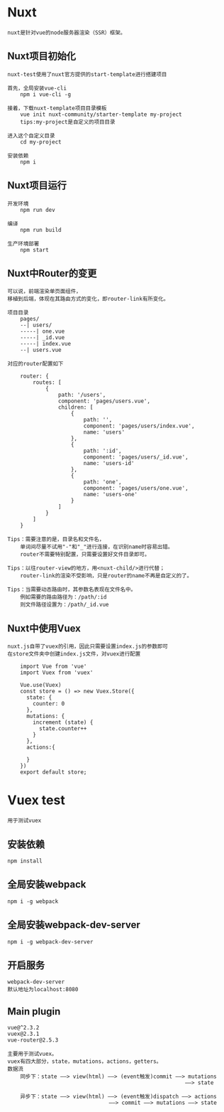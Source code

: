 # Nuxt 

    nuxt是针对vue的node服务器渲染（SSR）框架。

##  Nuxt项目初始化

    nuxt-test使用了nuxt官方提供的start-template进行搭建项目

    首先，全局安装vue-cli
        npm i vue-cli -g

    接着，下载nuxt-template项目目录模板
        vue init nuxt-community/starter-template my-project  
        tips:my-project是自定义的项目目录

    进入这个自定义目录
        cd my-project

    安装依赖
        npm i 

##  Nuxt项目运行
    
    开发环境
        npm run dev

    编译
        npm run build

    生产环境部署
        npm start

##  Nuxt中Router的变更

    可以说，前端渲染单页面组件，
    移植到后端，体现在其路由方式的变化，即router-link有所变化。

    项目目录
        pages/
        --| users/
        -----| one.vue
        -----| _id.vue
        -----| index.vue
        --| users.vue
    
    对应的router配置如下

        router: {
            routes: [
                {
                    path: '/users',
                    component: 'pages/users.vue',
                    children: [
                        {
                            path: '',
                            component: 'pages/users/index.vue',
                            name: 'users'
                        },
                        {
                            path: ':id',
                            component: 'pages/users/_id.vue',
                            name: 'users-id'
                        },
                        {
                            path: 'one',
                            component: 'pages/users/one.vue',
                            name: 'users-one'
                        }
                    ]
                }
            ]
        }

    Tips：需要注意的是，目录名和文件名，
        单词间尽量不试用"-"和"_"进行连接，在识别name时容易出错。
        router不需要特别配置，只需要设置好文件目录即可。

    Tips：以往router-view的地方，用<nuxt-child/>进行代替；
        router-link的渲染不受影响，只是router的name不再是自定义的了。

    Tips：当需要动态路由时，其参数名表现在文件名中。
        例如需要的路由路径为：/path/:id
        则文件路径设置为：/path/_id.vue

## Nuxt中使用Vuex
    
    nuxt.js自带了vuex的引用，因此只需要设置index.js的参数即可
    在store文件夹中创建index.js文件，对vuex进行配置

        import Vue from 'vue'
        import Vuex from 'vuex'

        Vue.use(Vuex)
        const store = () => new Vuex.Store({
          state: {
            counter: 0
          },
          mutations: {
            increment (state) {
              state.counter++
            }
          },
          actions:{
            
          }
        })
        export default store;

#   Vuex test

    用于测试vuex

## 安装依赖

    npm install

## 全局安装webpack

    npm i -g webpack

## 全局安装webpack-dev-server

    npm i -g webpack-dev-server

## 开启服务

    webpack-dev-server
    默认地址为localhost:8080

## Main plugin

    vue@^2.3.2
    vuex@2.3.1
    vue-router@2.5.3

    主要用于测试vuex。
    vuex有四大部分，state，mutations，actions，getters。
    数据流
        同步下：state ——> view(html) ——> (event触发)commit ——> mutations 
                                                            ——> state

        异步下：state ——> view(html) ——> (event触发)dispatch ——> actions 
                                    ——> commit ——> mutations ——> state

